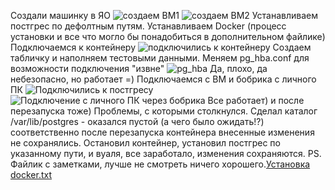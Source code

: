 Создали машинку в ЯО
![создаем ВМ1](https://github.com/user-attachments/assets/097df89c-e9fe-4a21-b76e-3881c65736e3)
![создаем ВМ2](https://github.com/user-attachments/assets/2856bc0a-8111-46f4-ac9e-b0222cabfcb3)
Устанавливаем постгрес по дефолтным путям.
Устанавливаем Docker (процесс установки и все что могло бы понадобиться в дополнительном файлике)
Подключаемся к контейнеру 
![подключились к контейнеру](https://github.com/user-attachments/assets/79facc55-7da3-4b94-93ba-28760d68c506)
Создаем табличку и наполняем тестовыми данными.
Меняем pg_hba.conf для возможности подключения "извне"
![pg_hba](https://github.com/user-attachments/assets/397241c6-d4d5-4315-a7e8-69b6df8fc7ae)
Да, плохо, да небезопасно, но работает =)
Подключаемся с ВМ и бобрика с личного ПК
![Подключились к постгресу](https://github.com/user-attachments/assets/2a5c15a0-9dcd-4532-97a7-4d08a3cfe653)
![Подключение с личного ПК через бобрика](https://github.com/user-attachments/assets/af21f07e-0a33-43dd-b127-55b9d2d6c750)
Все работает) и после перезапуска тоже)
Проблемы, с которыми столкнулся. Сделал каталог /var/lib/postgres - оказался пустой (а чего было ожидать!?) соответственно после перезапуска контейнера внесенные изменения не сохранялись. Остановил контейнер, установил постгрес по указанному пути, и вуаля, все заработало, изменения сохраняются.
PS. Файлик с заметками, лучше не смотреть ничего хорошего.[Установка docker.txt](https://github.com/user-attachments/files/18266329/docker.txt)
